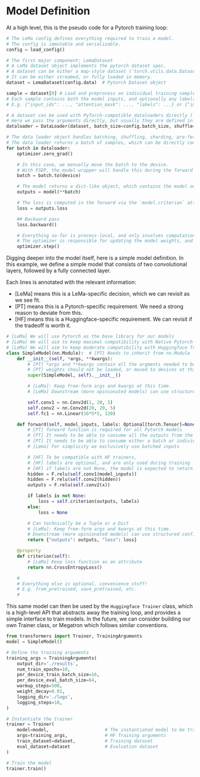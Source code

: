 # Model Definition

At a high level, this is the pseudo code for a Pytorch training loop:

```python
# The LeMa config defines everything required to train a model.
# The config is immutable and serializable.
config = load_config()

# The first major component: LemaDataset
# A LeMa dataset object implements the pytorch dataset spec.
# A dataset can be either a map-style dataset (`torch.utils.data.Dataset`, or an iterable-style dataset (`torch.utils.data.IterableDataset`), or both.
# It can be either streamed, or fully loaded in memory.
dataset = LemaDataset(config.data)  # Pytorch Dataset object

sample = dataset[0] # Load and preprocess an individual training sample
# Each sample contains both the model inputs, and optionally any labels required to compute the loss and/or metrics.
# E.g. {"input_ids": ..., "attention_mask": ..., "labels": ...} or {"image": ..., "labels": ...}

# A dataset can be used with PyTorch-compatible dataloaders directly (`torch.utils.data.DataLoader`)
# Here we pass the arguments directly, but usually they are defined in config.data.dataloader_kwargs
dataloader = DataLoader(dataset, batch_size=config.batch_size, shuffle=True)  # Pytorch DataLoader object

# The data loader object handles batching, shuffling, sharding, pre-fetching, distributing data over multiple nodes, etc.
# The data loader returns a batch of samples, which can be directly consumed by the model
for batch in dataloader:
    optimizer.zero_grad()

    # In this case, we manually move the batch to the device.
    # With FSDP, the model wrapper will handle this during the forward function.
    batch = batch.to(device)

    # The model returns a dict-like object, which contains the model outputs, and optionally the loss. Internally calls model.forward
    outputs = model(**batch)

    # The loss is computed in the forward via the `model.criterion` attribute, and returned as part of the outputs. E.g. loss = model.criterion(outputs, labels)
    loss = outputs.loss

    ## Backward pass
    loss.backward()

    # Everything so-far is process-local, and only involves computations performed locally on the current GPU.
    # The optimizer is responsible for updating the model weights, and performs any necessary communication between nodes.
    optimizer.step()
```

Digging deeper into the model itself, here is a simple model definition. In this example, we define a simple model that consists of two convolutional layers, followed by a fully connected layer.

Each lines is annotated with the relevant information:
- [LeMa] means this is a LeMa-specific decision, which we can revisit as we see fit.
- [PT] means this is a Pytorch-specific requirement. We need a strong reason to deviate from this.
- [HF] means this is a Huggingface-specific requirement. We can revisit if the tradeoff is worth it.

```python
# [LeMa] We will use Pytorch as the base library for our models
# [LeMa] We will aim to keep maximal compatibility with Native Pytorch
# [LeMa] We will aim to keep moderate compatibility with Huggingface Transformers
class SimpleModel(nn.Module):  # [PT] Needs to inherit from nn.Module
    def __init__(self, *args, **kwargs):
        # [PT] *args and **kwargs contain all the argments needed to build the model scaffold
        # [PT] weights should not be loaded, or moved to devices at this point
        super(SimpleModel, self).__init__()

        # [LeMa]: Keep free-form args and kwargs at this time.
        # [LeMa] Downstream (more opinionated models) can use structured config file that inherits from a dict.

        self.conv1 = nn.Conv2d(1, 20, 5)
        self.conv2 = nn.Conv2d(20, 20, 5)
        self.fc1 = nn.Linear(16*5*5, 120)

    def forward(self, model_inputs, labels: Optional[torch.Tensor]=None, **kwargs) -> Dict[str, torch.Tensor]:
        # [PT] forward function is required for all Pytorch models
        # [PT] It needs to be able to consume all the outputs from the dataloader
        # [PT] It needs to be able to consume either a batch or individual samples.
        # [Lema] For simplicity we exclusively use batched inputs

        # [HF] To be compatible with HF trainers,
        # [HF] labels are optional, and are only used during training
        # [HF] if labels are not None, the model is expected to return a loss
        hidden = F.relu(self.conv1(model_inputs))
        hidden = F.relu(self.conv2(hidden))
        outputs = F.relu(self.conv2(x))

        if labels is not None:
            loss = self.criterion(outputs, labels)
        else:
            loss = None

        # Can technically be a Tuple or a Dict
        # [LeMa]: Keep free-form args and kwargs at this time.
        # Downstream (more opinionated models) can use structured config file that inherits from a dict.
        return {"outputs": outputs, "loss": loss}

    @property
    def criterion(self):
        # [LeMa] Keep loss function as an attribute
        return nn.CrossEntropyLoss()

    #
    # Everything else is optional, convenience stuff!
    # E.g. from_pretrained, save_pretrained, etc.
    #
```

This same model can then be used by the `Huggingface Trainer` class, which is a high-level API that abstracts away the training loop, and provides a simple interface to train models. In the future, we can consider building our own Trainer class, or Megatron which follows similar conventions.

```python
from transformers import Trainer, TrainingArguments
model = SimpleModel()

# Define the training arguments
training_args = TrainingArguments(
    output_dir='./results',
    num_train_epochs=10,
    per_device_train_batch_size=16,
    per_device_eval_batch_size=64,
    warmup_steps=500,
    weight_decay=0.01,
    logging_dir='./logs',
    logging_steps=10,
)

# Instantiate the trainer
trainer = Trainer(
    model=model,                     # The instantiated model to be trained
    args=training_args,              # HF Training arguments
    train_dataset=dataset,           # Training dataset
    eval_dataset=dataset             # Evaluation dataset
)

# Train the model
trainer.train()
```

